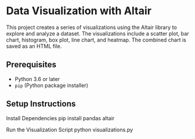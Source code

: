 # Data Visualization with Altair

This project creates a series of visualizations using the Altair library to explore and analyze a dataset. The visualizations include a scatter plot, bar chart, histogram, box plot, line chart, and heatmap. The combined chart is saved as an HTML file.

## Prerequisites

- Python 3.6 or later
- `pip` (Python package installer)

## Setup Instructions
Install Dependencies
pip install pandas altair

Run the Visualization Script
python visualizations.py

